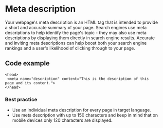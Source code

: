 # Meta description

Your webpage's meta description is an HTML tag that is intended to provide a short and accurate summary of your page. Search engines use meta descriptions to help identify the page's topic - they may also use meta descriptions by displaying them directly in search engine results. Accurate and inviting meta descriptions can help boost both your search engine rankings and a user's likelihood of clicking through to your page.

## Code example

```
<head>
 <meta name="description" content="This is the description of this page and its content.">
</head>
```

### Best practice

* Use an individual meta description for every page in target language.
* Use meta description with up to 150 characters and keep in mind that on mobile devices only 120 characters are displayed.
